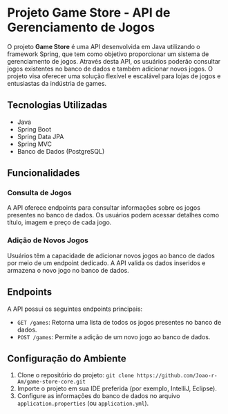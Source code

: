 # Projeto Game Store - API de Gerenciamento de Jogos

O projeto **Game Store** é uma API desenvolvida em Java utilizando o framework Spring, que tem como objetivo proporcionar um sistema de gerenciamento de jogos. Através desta API, os usuários poderão consultar jogos existentes no banco de dados e também adicionar novos jogos. O projeto visa oferecer uma solução flexível e escalável para lojas de jogos e entusiastas da indústria de games.

## Tecnologias Utilizadas

- Java
- Spring Boot
- Spring Data JPA
- Spring MVC
- Banco de Dados (PostgreSQL)

## Funcionalidades

### Consulta de Jogos

A API oferece endpoints para consultar informações sobre os jogos presentes no banco de dados. Os usuários podem acessar detalhes como título, imagem e preço de cada jogo.

### Adição de Novos Jogos

Usuários têm a capacidade de adicionar novos jogos ao banco de dados por meio de um endpoint dedicado. A API valida os dados inseridos e armazena o novo jogo no banco de dados.

## Endpoints

A API possui os seguintes endpoints principais:

- `GET /games`: Retorna uma lista de todos os jogos presentes no banco de dados.
- `POST /games`: Permite a adição de um novo jogo ao banco de dados.

## Configuração do Ambiente

1. Clone o repositório do projeto: `git clone https://github.com/Joao-r-Am/game-store-core.git`
2. Importe o projeto em sua IDE preferida (por exemplo, IntelliJ, Eclipse).
3. Configure as informações do banco de dados no arquivo `application.properties` (ou `application.yml`).
